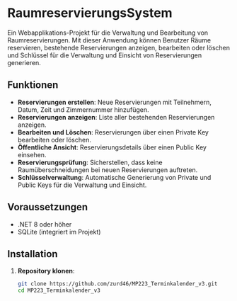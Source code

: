 # RaumreservierungsSystem

Ein Webapplikations-Projekt für die Verwaltung und Bearbeitung von Raumreservierungen. Mit dieser Anwendung können Benutzer Räume reservieren, bestehende Reservierungen anzeigen, bearbeiten oder löschen und Schlüssel für die Verwaltung und Einsicht von Reservierungen generieren.

## Funktionen

- **Reservierungen erstellen**: Neue Reservierungen mit Teilnehmern, Datum, Zeit und Zimmernummer hinzufügen.
- **Reservierungen anzeigen**: Liste aller bestehenden Reservierungen anzeigen.
- **Bearbeiten und Löschen**: Reservierungen über einen Private Key bearbeiten oder löschen.
- **Öffentliche Ansicht**: Reservierungsdetails über einen Public Key einsehen.
- **Reservierungsprüfung**: Sicherstellen, dass keine Raumüberschneidungen bei neuen Reservierungen auftreten.
- **Schlüsselverwaltung**: Automatische Generierung von Private und Public Keys für die Verwaltung und Einsicht.

## Voraussetzungen

- .NET 8 oder höher
- SQLite (integriert im Projekt)

## Installation

1. **Repository klonen**:
   ```bash
   git clone https://github.com/zurd46/MP223_Terminkalender_v3.git
   cd MP223_Terminkalender_v3
